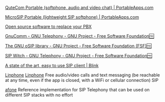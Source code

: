 
[QuteCom Portable (softphone, audio and video chat) | PortableApps.com](https://portableapps.com/apps/internet/qutecom_portable)

[MicroSIP Portable (lightweight SIP softphone) | PortableApps.com](https://portableapps.com/apps/internet/microsip-portable)

[Open source software to replace your PBX](https://www.sipfoundry.org)

[GnuComm - GNU Telephony - GNU Project - Free Software Foundation🆓](https://www.gnu.org/software/gnucomm)

[The GNU oSIP library - GNU Project - Free Software Foundation (FSF)🆓](https://www.gnu.org/software/osip)

[SIP Witch - GNU Telephony - GNU Project - Free Software Foundation🆓](https://www.gnu.org/software/sipwitch)

[A state of the art, easy to use SIP client | Blink](https://icanblink.com)

[Linphone](https://f-droid.org/packages/org.linphone)
[Linphone](https://gitlab.linphone.org/BC/public/linphone-iphone)
Free audio/video calls and text messaging (be reachable at any time, even if the app is closed, with a WiFi or cellular connection)
SIP

[afone](https://github.com/automat-berlin/afone/)
Reference implementation for SIP Telephony that can be used on different SIP stacks with no effort
